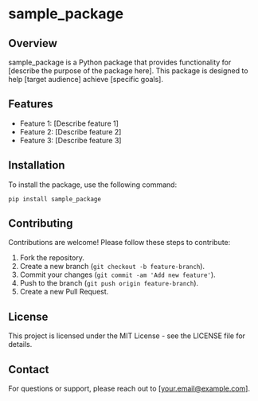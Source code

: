 # sample_package

## Overview

sample_package is a Python package that provides functionality for [describe the purpose of the package here]. This package is designed to help [target audience] achieve [specific goals].

## Features

- Feature 1: [Describe feature 1]
- Feature 2: [Describe feature 2]
- Feature 3: [Describe feature 3]

## Installation

To install the package, use the following command:

```
pip install sample_package
```

## Contributing

Contributions are welcome! Please follow these steps to contribute:

1. Fork the repository.
2. Create a new branch (`git checkout -b feature-branch`).
3. Commit your changes (`git commit -am 'Add new feature'`).
4. Push to the branch (`git push origin feature-branch`).
5. Create a new Pull Request.

## License

This project is licensed under the MIT License - see the LICENSE file for details.

## Contact

For questions or support, please reach out to [your.email@example.com].

